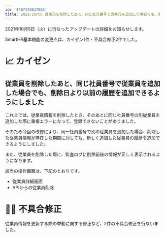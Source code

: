 ```yaml
---
id: '4407440637081'
title: 2021/10/05 従業員を削除したあと、同じ社員番号で従業員を追加した場合でも、削除日より以前の履歴を追加できるようにしました 他2件
---
```

2021年10月5日（火）に行なったアップデートの詳細をお知らせします。

SmartHR基本機能の変更点は、カイゼン1件・不具合修正2件でした。

# 📈 カイゼン

## 従業員を削除したあと、同じ社員番号で従業員を追加した場合でも、削除日より以前の履歴を追加できるようにしました

これまでは、従業員情報を削除したとき、そのあとに同じ社員番号の別従業員を追加した際に重複エラーになって、登録できないことがありました。

そのため今回の改修により、同一社員番号で別の従業員を追加した場合、削除した従業員情報が存在した期間に対しても、新しく追加した従業員の履歴を追加できるようにしました。

また、従業員を削除した際に、監査ログに削除前後の情報が正しく表示されるようになります。

該当の操作画面は、下記のとおりです。

- 従業員詳細画面
- APIからの従業員削除

# 👨‍⚕️ 不具合修正

従業員情報を更新する際の挙動に関する修正など、2件の不具合修正を行ないました。
